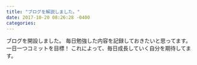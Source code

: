 ```yaml
---
title: "ブログを解説しました。"
date: 2017-10-20 08:26:28 -0400
categories: 
---
```

ブログを開設しました。
毎日勉強した内容を記録しておきたいと思ってます。
一日一つコミットを目標！
これによって、毎日成長していく自分を期待してます。
